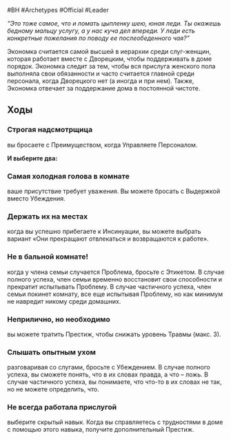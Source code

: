 #BH  #Archetypes #Official #Leader 

*“Это тоже самое, что и ломать  цыпленку шею, юная леди. Ты  окажешь бедному мальцу  услугу, а у нас куча дел  впереди. У леди есть  конкретные пожелания по  поводу ее послеобеденного  чая?”*  

Экономка считается самой  высшей в иерархии среди слуг-женщин, которая работает  вместе с Дворецким, чтобы  поддерживать в доме порядок.  Экономка следит за тем, чтобы  вся прислуга женского пола  выполняла свои обязанности и  часто считается главной среди  персонала, когда Дворецкого  нет (а иногда и при нем).  Также, Экономка отвечает за  поддержание дома в постоянной  чистоте. 

## Ходы
### Строгая надсмотрщица
вы бросаете с  Преимуществом, когда Управляете Персоналом.

**И выберите два:**  
### Самая холодная голова в комнате
ваше  присутствие требует уважения. Вы  можете бросать с Выдержкой вместо  Убеждения.  

### Держать их на местах
когда вы  успешно прибегаете к Инсинуации, вы  можете выбрать вариант «Они  прекращают отвлекаться и возвращаются  к работе».  

### Не в бальной комнате!
когда у члена  семьи случается Проблема, бросьте с  Этикетом. В случае полного успеха,  член семьи временно восстановит свои  способности и прекратит испытывать  Проблему. В случае частичного успеха,  член семьи покинет комнату, все еще  испытывая Проблему, но как минимум не  навредит никому среди домашних.

### Неприлично, но необходимо
вы можете  тратить Престиж, чтобы снижать  уровень Травмы (макс. 3).  

### Слышать опытным ухом
разговаривая со  слугами, бросьте с Убеждением. В  случае полного успеха, вы сможете  понять, что в их словах правда, а что  – ложь. В случае частичного успеха,  вы понимаете, что что-то в их словах  не так, но не можете определить, что.

### Не всегда работала прислугой
 выберите скрытый навык. Когда вы  справляетесь с трудностями в доме с  помощью этого навыка, получите  дополнительный Престиж. 